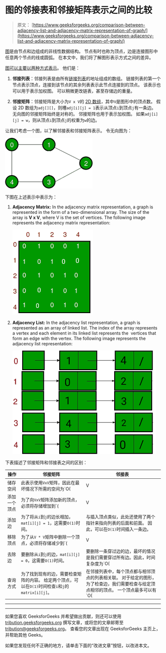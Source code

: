 # 图的邻接表和邻接矩阵表示之间的比较

> 原文： [https://www.geeksforgeeks.org/comparison-between-adjacency-list-and-adjacency-matrix-representation-of-graph/](https://www.geeksforgeeks.org/comparison-between-adjacency-list-and-adjacency-matrix-representation-of-graph/)

[图](https://www.geeksforgeeks.org/graph-data-structure-and-algorithms/)是由节点和边组成的非线性数据结构。 节点有时也称为顶点，边是连接图形中任意两个节点的线或圆弧。 在本文中，我们将了解图形表示方式之间的差异。

[图可以主要以两种方式表示](https://www.geeksforgeeks.org/graph-and-its-representations/)。 他们是：

1.  **邻接列表**：邻接列表是由所有[链接列表](https://www.geeksforgeeks.org/data-structures/linked-list/)的地址组成的数组。 链接列表的第一个节点表示顶点，连接到该节点的其余列表表示此节点连接到的顶点。 该表示也可以用于表示加权图。 可以稍微更改链表，甚至存储边的重量。

2.  **邻接矩阵**：邻接矩阵是大小为`V x V`的 [2D 数组](https://www.geeksforgeeks.org/multidimensional-arrays-in-java/)，其中`V`是图形中的顶点数。 假设 2D 数组为`adj[][]`，则槽`adj[i][j] = 1`表示从顶点`i`到顶点`j`有一条边。 无向图的邻接矩阵始终是对称的。 邻接矩阵也用于表示加权图。 如果`adj[i][j] = w`，则从顶点`i`到顶点`j`的权重为`w`的边。

让我们考虑一个图，以了解邻接表和邻接矩阵表示。 令无向图为：

![](img/440058fb2066846217824b6d456cbd4e.png)

下图在上述表示中表示为：

1.  **Adjacency Matrix:** In the adjacency matrix representation, a graph is represented in the form of a two-dimensional array. The size of the array is **V x V**, where V is the set of vertices. The following image represents the adjacency matrix representation:

    ![](img/c860527743242678c3e3622380e435d9.png)

2.  **Adjacency List:** In the adjacency list representation, a graph is represented as an array of linked list. The index of the array represents a vertex and each element in its linked list represents the  vertices that form an edge with the vertex. The following image represents the adjacency list representation:

    ![](img/7f14815b98fbc1398b5f60906f87838b.png)

下表描述了邻接矩阵和邻接表之间的区别：

| 操作 | 邻接矩阵 | 邻接表 |
| --- | --- | --- |
| 储存空间 | 此表示使用`VxV`矩阵，因此在最坏情况下所需的空间为`O(|V| ^ 2)`。 | 在这种表示形式中，对于每个顶点，我们存储其邻居。 在最坏的情况下，如果连接了图，则顶点需要`O(V)`，而存储每个顶点对应的邻居需要`O(E)`。因此，整体空间复杂度为`O(|V| + |E|)`。 |
| 添加一个顶点 | 为了向`VxV`矩阵添加新的顶点，必须将存储增加到`(|V| + 1) ^ 2`。 为此，我们需要复制整个矩阵。 因此，复杂度为`O(|V| ^ 2)`。 | 邻接表中有两个指针，第一个指向前节点，另一个指向后节点。因此，可以在`O(1)`时间直接插入顶点。 |
| 添加边 | 为了将从`i`到`j`的边长相加，`mat[i][j] = 1`，这需要`O(1)`时间。 | 与插入顶点类似，此处还使用了两个指针来指向列表的后面和前面。 因此，可以在`O(1)`时间插入一条边。 |
| 移除顶点 | 为了从`V * V`矩阵中删除一个顶点，必须将存储减少到`(|V| + 1) ^ 2`中。 为此，我们需要复制整个矩阵。 因此，复杂度为`O(|V| ^ 2)`。 | 为了删除顶点，我们需要搜索最坏情况下需要`O(|V|)`时间的顶点，此后我们需要遍历边，最坏情况下需要`O(|E|)`时间 因此，总时间复杂度为`O(|V| + |E|)`。 |
| 去除边 | 要删除从`i`到`j`的边，`mat[i][j] = 0`，这需要`O(1)`时间。 | 要删除一条穿过边的边，最坏的情况是我们需要穿过所有边。因此，时间复杂度为`O(|E|)`。 |
| 查询方式 | 为了找到现有的边，需要检查矩阵的内容。 给定两个顶点，可以在`O(1)`时间检查`i`和`j`的`matrix[i][j]`。 | 在邻接列表中，每个顶点都与相邻顶点的列表相关联。 对于给定的图形，为了检查边，我们需要检查与给定顶点相邻的顶点。 一个顶点最多可以有`O(|V|)`个邻居，最糟糕的是，我们必须检查每个相邻的顶点。 因此，时间复杂度为`O(|V|)`。 |



* * *

* * *

如果您喜欢 GeeksforGeeks 并希望做出贡献，则还可以使用 [tribution.geeksforgeeks.org](https://contribute.geeksforgeeks.org/) 撰写文章，或将您的文章邮寄至 tribution@geeksforgeeks.org。 查看您的文章出现在 GeeksforGeeks 主页上，并帮助其他 Geeks。

如果您发现任何不正确的地方，请单击下面的“改进文章”按钮，以改进本文。